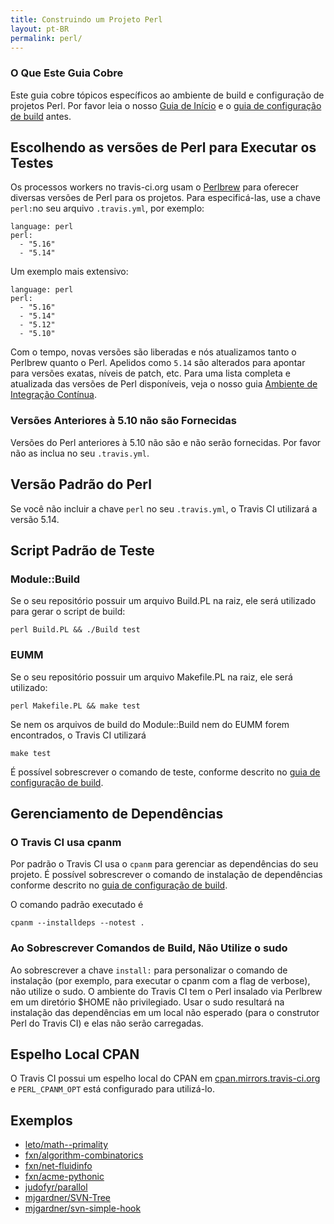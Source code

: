 ```yaml
---
title: Construindo um Projeto Perl
layout: pt-BR
permalink: perl/
---
```


### O Que Este Guia Cobre

Este guia cobre tópicos específicos ao ambiente de build e configuração de projetos Perl. Por favor leia o nosso [Guia de Início](/pt_BR/docs/user/getting-started/) e o [guia de configuração de build](/pt_BR/docs/user/build-configuration/) antes.

## Escolhendo as versões de Perl para Executar os Testes

Os processos workers no travis-ci.org usam o [Perlbrew](http://perlbrew.pl/) para oferecer diversas versões de Perl para os projetos. Para especificá-las, use a chave `perl:`no seu arquivo `.travis.yml`, por exemplo:

    language: perl
    perl:
      - "5.16"
      - "5.14"

Um exemplo mais extensivo:

    language: perl
    perl:
      - "5.16"
      - "5.14"
      - "5.12"
      - "5.10"

Com o tempo, novas versões são liberadas e nós atualizamos tanto o Perlbrew quanto o Perl. Apelidos como `5.14` são alterados para apontar para versões exatas, níveis de patch, etc.
Para uma lista completa e atualizada das versões de Perl disponíveis, veja o nosso guia [Ambiente de Integração Contínua](/pt-BR/docs/user/ci-environment/).

### Versões Anteriores à 5.10 não são Fornecidas

Versões do Perl anteriores à 5.10 não são e não serão fornecidas. Por favor não as inclua no seu `.travis.yml`.


## Versão Padrão do Perl

Se você não incluir a chave `perl` no seu `.travis.yml`, o Travis CI utilizará a versão 5.14.

## Script Padrão de Teste

### Module::Build

Se o seu repositório possuir um arquivo Build.PL na raiz, ele será utilizado para gerar o script de build:

    perl Build.PL && ./Build test

### EUMM

Se o seu repositório possuir um arquivo Makefile.PL na raiz, ele será utilizado:

    perl Makefile.PL && make test

Se nem os arquivos de build do Module::Build nem do EUMM forem encontrados, o Travis CI utilizará

    make test

É possível sobrescrever o comando de teste, conforme descrito no [guia de configuração de build](/pt_BR/docs/user/build-configuration/).


## Gerenciamento de Dependências

### O Travis CI usa cpanm

Por padrão o Travis CI usa o `cpanm` para gerenciar as dependências do seu projeto. É possível sobrescrever o comando de instalação de dependências conforme descrito no [guia de configuração de build](/pt_BR/docs/user/build-configuration/).

O comando padrão executado é

    cpanm --installdeps --notest .

### Ao Sobrescrever Comandos de Build, Não Utilize o sudo

Ao sobrescrever a chave `install:` para personalizar o comando de instalação (por exemplo, para executar o cpanm com a flag de verbose), não utilize o sudo. O ambiente do Travis CI tem o Perl insalado via Perlbrew em um diretório $HOME não privilegiado. Usar o sudo resultará na instalação das dependências em um local não esperado (para o construtor Perl do Travis CI) e elas não serão carregadas.


## Espelho Local CPAN

O Travis CI possui um espelho local do CPAN em [cpan.mirrors.travis-ci.org](http://cpan.mirrors.travis-ci.org/) e `PERL_CPANM_OPT` está configurado para utilizá-lo.


## Exemplos

* [leto/math--primality](https://github.com/leto/math--primality/blob/master/.travis.yml)
* [fxn/algorithm-combinatorics](https://github.com/fxn/algorithm-combinatorics/blob/master/.travis.yml)
* [fxn/net-fluidinfo](https://github.com/fxn/net-fluidinfo/blob/master/.travis.yml)
* [fxn/acme-pythonic](https://github.com/fxn/acme-pythonic/blob/master/.travis.yml)
* [judofyr/parallol](https://github.com/judofyr/parallol/blob/travis-ci/.travis.yml)
* [mjgardner/SVN-Tree](https://github.com/mjgardner/SVN-Tree/blob/master/.travis.yml)
* [mjgardner/svn-simple-hook](https://github.com/mjgardner/svn-simple-hook/blob/master/.travis.yml)
